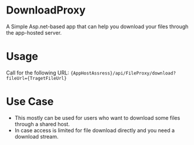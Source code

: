 # DownloadProxy

A Simple Asp.net-based app that can help you download your files through the app-hosted server.

# Usage
Call for the following URL:
<code>{AppHostAssress}/api/FileProxy/download?fileUrl={TragetFileUrl}</code>

# Use Case
- This mostly can be used for users who want to download some files through a shared host.
- In case access is limited for file download directly and you need a download stream.
